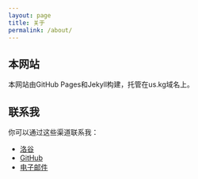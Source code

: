 ```yaml
---
layout: page
title: 关于
permalink: /about/
---
```

## 本网站

本网站由GitHub Pages和Jekyll构建，托管在us.kg域名上。

## 联系我

你可以通过这些渠道联系我：

- [洛谷](https://www.luogu.com/user/86840)
- [GitHub](https://github.com/Davidasx)
- [电子邮件](mailto:davidx@davidx.us.kg)
